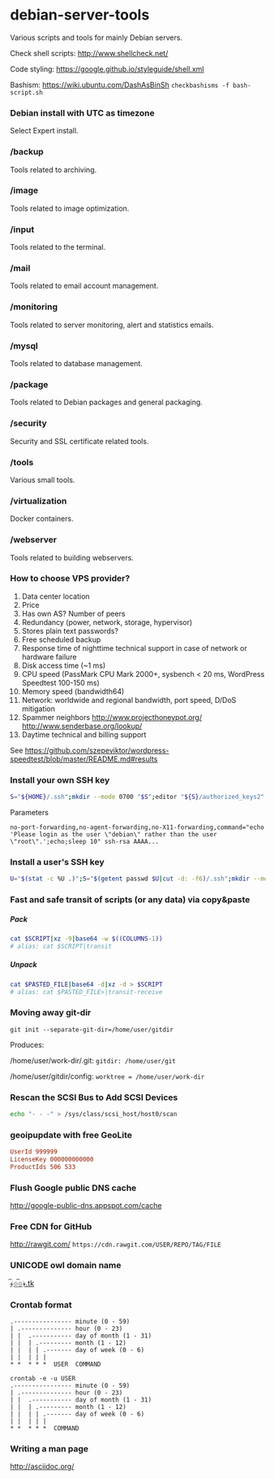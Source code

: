 debian-server-tools
===================

Various scripts and tools for mainly Debian servers.

Check shell scripts: http://www.shellcheck.net/

Code styling: https://google.github.io/styleguide/shell.xml

Bashism: https://wiki.ubuntu.com/DashAsBinSh `checkbashisms -f bash-script.sh`

### Debian install with UTC as timezone

Select Expert install.

### /backup

Tools related to archiving.

### /image

Tools related to image optimization.

### /input

Tools related to the terminal.

### /mail

Tools related to email account management.

### /monitoring

Tools related to server monitoring, alert and statistics emails.

### /mysql

Tools related to database management.

### /package

Tools related to Debian packages and general packaging.

### /security

Security and SSL certificate related tools.

### /tools

Various small tools.

### /virtualization

Docker containers.

### /webserver

Tools related to building webservers.

### How to choose VPS provider?

1. Data center location
1. Price
1. Has own AS? Number of peers
1. Redundancy (power, network, storage, hypervisor)
1. Stores plain text passwords?
1. Free scheduled backup
1. Response time of nighttime technical support in case of network or hardware failure
1. Disk access time (~1 ms)
1. CPU speed (PassMark CPU Mark 2000+, sysbench < 20 ms, WordPress Speedtest 100-150 ms)
1. Memory speed (bandwidth64)
1. Network: worldwide and regional bandwidth, port speed, D/DoS mitigation
1. Spammer neighbors http://www.projecthoneypot.org/ http://www.senderbase.org/lookup/
1. Daytime technical and billing support

See https://github.com/szepeviktor/wordpress-speedtest/blob/master/README.md#results

### Install your own SSH key

```bash
S="${HOME}/.ssh";mkdir --mode 0700 "$S";editor "${S}/authorized_keys2"
```

Parameters

```
no-port-forwarding,no-agent-forwarding,no-X11-forwarding,command="echo 'Please login as the user \"debian\" rather than the user \"root\".';echo;sleep 10" ssh-rsa AAAA...
```

### Install a user's SSH key

```bash
U="$(stat -c %U .)";S="$(getent passwd $U|cut -d: -f6)/.ssh";mkdir --mode 0700 "$S";editor "${S}/authorized_keys2";chown -R $U:$U "$S"
```

### Fast and safe transit of scripts (or any data) via copy&paste

##### Pack

```bash
cat $SCRIPT|xz -9|base64 -w $((COLUMNS-1))
# alias: cat $SCRIPT|transit
```

##### Unpack

```bash
cat $PASTED_FILE|base64 -d|xz -d > $SCRIPT
# alias: cat $PASTED_FILE>|transit-receive
```

### Moving away git-dir

`git init --separate-git-dir=/home/user/gitdir`

Produces:

/home/user/work-dir/.git: `gitdir: /home/user/git`

/home/user/gitdir/config: `worktree = /home/user/work-dir`

### Rescan the SCSI Bus to Add SCSI Devices

```bash
echo "- - -" > /sys/class/scsi_host/host0/scan
```

### geoipupdate with free GeoLite

```ini
UserId 999999
LicenseKey 000000000000
ProductIds 506 533
```

### Flush Google public DNS cache

http://google-public-dns.appspot.com/cache

### Free CDN for GitHub

http://rawgit.com/ `https://cdn.rawgit.com/USER/REPO/TAG/FILE`

### UNICODE owl domain name

[﴾͡๏̯͡๏﴿.tk](http://xn--wta3hb403ica11187ama.tk/)

### Crontab format

```
.---------------- minute (0 - 59)
| .-------------- hour (0 - 23)
| |  .----------- day of month (1 - 31)
| |  | .--------- month (1 - 12)
| |  | | .------- day of week (0 - 6)
| |  | | |
* *  * * *  USER  COMMAND
```

```
crontab -e -u USER
.---------------- minute (0 - 59)
| .-------------- hour (0 - 23)
| |  .----------- day of month (1 - 31)
| |  | .--------- month (1 - 12)
| |  | | .------- day of week (0 - 6)
| |  | | |
* *  * * *  COMMAND
```

### Writing a man page

http://asciidoc.org/
